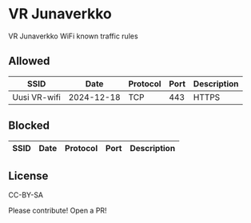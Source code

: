 # VR Junaverkko
VR Junaverkko WiFi known traffic rules

## Allowed

| SSID | Date | Protocol | Port | Description |
| -- | -- | -- | -- | -- |
| Uusi VR-wifi | 2024-12-18 | TCP | 443 | HTTPS | 


## Blocked


| SSID | Date | Protocol | Port | Description |
| -- | -- | -- | -- | -- |

## License

CC-BY-SA

Please contribute! Open a PR!
